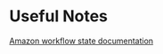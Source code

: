 # Useful Notes

[Amazon workflow state documentation](https://docs.aws.amazon.com/step-functions/latest/dg/workflow-states.html)
